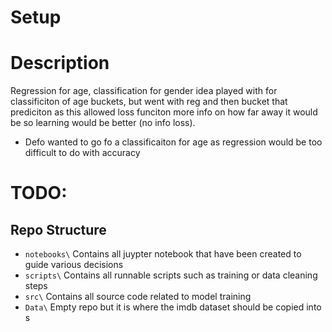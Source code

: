 # Setup
# Description

Regression for age, classification for gender
idea played with for classificiton of age buckets, but went with reg  and then bucket that prediciton as this allowed loss funciton more info on how far away it would be so learning would be better (no info loss). 
- Defo wanted to go fo a classificaiton for age as regression would be too difficult to do with accuracy
# TODO:

## Repo Structure

- `notebooks\` Contains all juypter notebook that have been created to guide various decisions
- `scripts\` Contains all runnable scripts such as training or data cleaning steps
- `src\` Contains all source code related to model training
- `Data\` Empty repo but it is where the imdb dataset should be copied into
 s